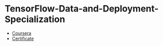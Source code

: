 # TensorFlow-Data-and-Deployment-Specialization
- [Coursera](https://www.coursera.org/programs/bangkit-2024-machine-learning-ftkc9/specializations/tensorflow-data-and-deployment?collectionId=lcluj)
- [Certificate](https://coursera.org/share/b46a1c338e5e7c81dabd31edfcdaef9c)
